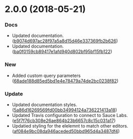<a name="2.0.0"></a>
# 2.0.0 (2018-05-21)


### Docs

* Updated documentation. ([b9074d697ac28f97a5a8d15d46e337369fb2b626](https://github.com/advanced-rest-client/api-url-params-editor/commit/b9074d697ac28f97a5a8d15d46e337369fb2b626))
* Updated documentation. ([ba0f0159cb89417e1afd940d802bf95bf15fb122](https://github.com/advanced-rest-client/api-url-params-editor/commit/ba0f0159cb89417e1afd940d802bf95bf15fb122))

### New

* Added custom query parameters ([68ade188d85ed5bd1e4e78479a74de2bc0238f82](https://github.com/advanced-rest-client/api-url-params-editor/commit/68ade188d85ed5bd1e4e78479a74de2bc0238f82))

### Update

* Updated documentation styles. ([5a86d16269569fd00bb34994124a736221413a18](https://github.com/advanced-rest-client/api-url-params-editor/commit/5a86d16269569fd00bb34994124a736221413a18))
* Updated Travis configuration to connect to Sauce Labs. ([e5f7f76cb308e26ae864b23b6657c8c15c031a17](https://github.com/advanced-rest-client/api-url-params-editor/commit/e5f7f76cb308e26ae864b23b6657c8c15c031a17))
* Updatied styling for the elelemnt to match other editors. ([af084e9bc08da946aceded50bbd965d4a3487df4](https://github.com/advanced-rest-client/api-url-params-editor/commit/af084e9bc08da946aceded50bbd965d4a3487df4))



